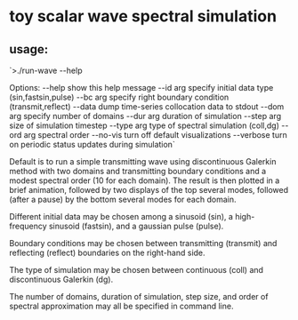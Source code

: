 # toy scalar wave spectral simulation

## usage:

`>./run-wave --help

Options:
--help                show this help message
--id arg              specify initial data type (sin,fastsin,pulse)
--bc arg              specify right boundary condition (transmit,reflect)
--data                dump time-series collocation data to stdout
--dom arg             specify number of domains
--dur arg             duration of simulation
--step arg            size of simulation timestep
--type arg            type of spectral simulation (coll,dg)
--ord arg             spectral order
--no-vis              turn off default visualizations
--verbose             turn on periodic status updates during simulation`

Default is to run a simple transmitting wave using discontinuous Galerkin method
with two domains and transmitting boundary conditions and a modest spectral
order (10 for each domain). The result is then plotted in a brief animation,
followed by two displays of the top several modes, followed (after a pause) by
the bottom several modes for each domain.

Different initial data may be chosen among a sinusoid (sin), a high-frequency
sinusoid (fastsin), and a gaussian pulse (pulse).

Boundary conditions may be chosen between transmitting (transmit) and reflecting
(reflect) boundaries on the right-hand side.

The type of simulation may be chosen between continuous (coll) and discontinuous
Galerkin (dg).

The number of domains, duration of simulation, step size, and order of spectral
approximation may all be specified in command line.

